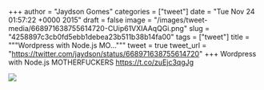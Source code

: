 
+++
author = "Jaydson Gomes"
categories = ["tweet"]
date = "Tue Nov 24 01:57:22 +0000 2015"
draft = false
image = "/images/tweet-media/668971638755614720-CUip61VXIAAqQGi.png"
slug = "4258897c3cb0fd5ebb1debea23b511b38b14fa00"
tags = ["tweet"]
title = """Wordpress with Node.js MO..."""
tweet = true
tweet_url = "https://twitter.com/jaydson/status/668971638755614720"
+++
Wordpress with Node.js MOTHERFUCKERS https://t.co/zuEjc3qgJg

![](/images/tweet-media/668971638755614720-CUip61VXIAAqQGi.png)